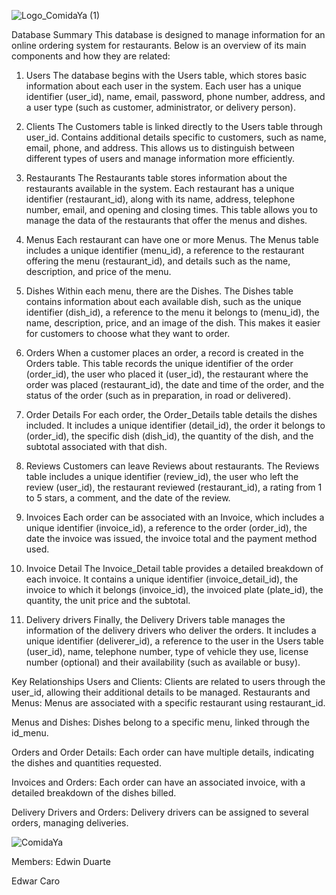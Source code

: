 ![Logo_ComidaYa (1)](https://github.com/user-attachments/assets/858e7594-99a0-4430-9988-d0450381d262)



Database Summary
This database is designed to manage information for an online ordering system for restaurants. Below is an overview of its main components and how they are related:

1. Users
The database begins with the Users table, which stores basic information about each user in the system. Each user has a unique identifier (user_id), name, email, password, phone number, address, and a user type (such as customer, administrator, or delivery person).

2. Clients
The Customers table is linked directly to the Users table through user_id. Contains additional details specific to customers, such as name, email, phone, and address. This allows us to distinguish between different types of users and manage information more efficiently.

3. Restaurants
The Restaurants table stores information about the restaurants available in the system. Each restaurant has a unique identifier (restaurant_id), along with its name, address, telephone number, email, and opening and closing times. This table allows you to manage the data of the restaurants that offer the menus and dishes.

4. Menus
Each restaurant can have one or more Menus. The Menus table includes a unique identifier (menu_id), a reference to the restaurant offering the menu (restaurant_id), and details such as the name, description, and price of the menu.

5. Dishes
Within each menu, there are the Dishes. The Dishes table contains information about each available dish, such as the unique identifier (dish_id), a reference to the menu it belongs to (menu_id), the name, description, price, and an image of the dish. This makes it easier for customers to choose what they want to order.

6. Orders
When a customer places an order, a record is created in the Orders table. This table records the unique identifier of the order (order_id), the user who placed it (user_id), the restaurant where the order was placed (restaurant_id), the date and time of the order, and the status of the order (such as in preparation, in road or delivered).

7. Order Details
For each order, the Order_Details table details the dishes included. It includes a unique identifier (detail_id), the order it belongs to (order_id), the specific dish (dish_id), the quantity of the dish, and the subtotal associated with that dish.

8. Reviews
Customers can leave Reviews about restaurants. The Reviews table includes a unique identifier (review_id), the user who left the review (user_id), the restaurant reviewed (restaurant_id), a rating from 1 to 5 stars, a comment, and the date of the review.

9. Invoices
Each order can be associated with an Invoice, which includes a unique identifier (invoice_id), a reference to the order (order_id), the date the invoice was issued, the invoice total and the payment method used.

10. Invoice Detail
The Invoice_Detail table provides a detailed breakdown of each invoice. It contains a unique identifier (invoice_detail_id), the invoice to which it belongs (invoice_id), the invoiced plate (plate_id), the quantity, the unit price and the subtotal.

11. Delivery drivers
Finally, the Delivery Drivers table manages the information of the delivery drivers who deliver the orders. It includes a unique identifier (deliverer_id), a reference to the user in the Users table (user_id), name, telephone number, type of vehicle they use, license number (optional) and their availability (such as available or busy).

Key Relationships
Users and Clients: Clients are related to users through the user_id, allowing their additional details to be managed.
Restaurants and Menus: Menus are associated with a specific restaurant using restaurant_id.

Menus and Dishes: Dishes belong to a specific menu, linked through the id_menu.

Orders and Order Details: Each order can have multiple details, indicating the dishes and quantities requested.

Invoices and Orders: Each order can have an associated invoice, with a detailed breakdown of the dishes billed.

Delivery Drivers and Orders: Delivery drivers can be assigned to several orders, managing deliveries.

![ComidaYa](https://github.com/user-attachments/assets/c8402106-a34e-4e47-b39b-dc8db8d4721a)


Members:
Edwin Duarte 

Edwar Caro
